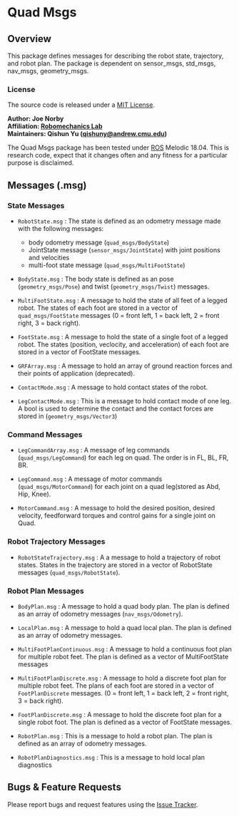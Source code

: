 # Quad Msgs

## Overview

This package defines messages for describing the robot state, trajectory, and robot plan. The package is dependent on sensor_msgs, std_msgs, nav_msgs, geometry_msgs.

### License

The source code is released under a [MIT License](quad-sdk/LICENSE).

**Author: Joe Norby<br />
Affiliation: [Robomechanics Lab](https://www.cmu.edu/me/robomechanicslab/)<br />
Maintainers: Qishun Yu (qishuny@andrew.cmu.edu)**

The Quad Msgs package has been tested under [ROS] Melodic 18.04.
This is research code, expect that it changes often and any fitness for a particular purpose is disclaimed.

## Messages (.msg)

### State Messages

- `RobotState.msg` : The state is defined as an odometry message made with the following messages:

  - body odometry message (`quad_msgs/BodyState`)
  - JointState message (`sensor_msgs/JointState`) with joint positions and velocities
  - multi-foot state message (`quad_msgs/MultiFootState`)

- `BodyState.msg` : The body state is defined as an pose (`geometry_msgs/Pose`) and twist (`geometry_msgs/Twist`) messages.

- `MultiFootState.msg` : A message to hold the state of all feet of a legged robot. The states of each foot are stored in a vector of `quad_msgs/FootState` messages (0 = front left, 1 = back left, 2 = front right, 3 = back right).

- `FootState.msg` : A message to hold the state of a single foot of a legged robot. The states (position, veclocity, and acceleration) of each foot are stored in a vector of FootState messages.

- `GRFArray.msg` : A message to hold an array of ground reaction forces and their points of application (deprecated).

- `ContactMode.msg` : A message to hold contact states of the robot.

- `LegContactMode.msg` : This is a message to hold contact mode of one leg. A bool is used to determine the contact and the contact forces are stored in (`geometry_msgs/Vector3`)

### Command Messages

- `LegCommandArray.msg` : A message of leg commands (`quad_msgs/LegCommand`) for each leg on quad. The order is in FL, BL, FR, BR.

- `LegCommand.msg` : A message of motor commands (`quad_msgs/MotorCommand`) for each joint on a quad leg(stored as Abd, Hip, Knee).

- `MotorCommand.msg` : A message to hold the desired position, desired velocity, feedforward torques and control gains for a single joint on Quad.

### Robot Trajectory Messages

- `RobotStateTrajectory.msg` : A a message to hold a trajectory of robot states. States in the trajectory are stored in a vector of RobotState messages (`quad_msgs/RobotState`).

### Robot Plan Messages

- `BodyPlan.msg` : A message to hold a quad body plan. The plan is defined as an array of odometry messages (`nav_msgs/Odometry`).

- `LocalPlan.msg` : A message to hold a quad local plan. The plan is defined as an array of odometry messages.

- `MultiFootPlanContinuous.msg` : A message to hold a continuous foot plan for multiple robot feet. The plan is defined as a vector of MultiFootState messages

- `MultiFootPlanDiscrete.msg` : A message to hold a discrete foot plan for multiple robot feet. The plans of each foot are stored in a vector of `FootPlanDiscrete` messages. (0 = front left, 1 = back left, 2 = front right, 3 = back right).

- `FootPlanDiscrete.msg` : A message to hold the discrete foot plan for a single robot foot. The plan is defined as a vector of FootState messages.

- `RobotPlan.msg` : This is a message to hold a robot plan. The plan is defined as an array of odometry messages.

- `RobotPlanDiagnostics.msg` : This is a message to hold local plan diagnostics

## Bugs & Feature Requests

Please report bugs and request features using the [Issue Tracker](https://github.com/robomechanics/quad-sdk/issues).

[ros]: http://www.ros.org
[rviz]: http://wiki.ros.org/rviz
[eigen]: http://eigen.tuxfamily.org
[std_srvs/trigger]: http://docs.ros.org/api/std_srvs/html/srv/Trigger.html
[sensor_msgs/temperature]: http://docs.ros.org/api/sensor_msgs/html/msg/Temperature.html
